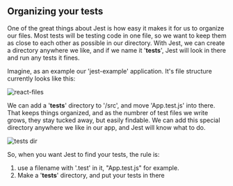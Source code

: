 ## Organizing your tests

One of the great things about Jest is how easy it makes it for us to organize our files. Most tests will be testing code in one file, so we want to keep them as close to each other as possible in our directory.  With Jest, we can create a directory anywhere we like, and if we name it '__tests__', Jest will look in there and run any tests it fines.

Imagine, as an example our 'jest-example' application.  It's file structure currently looks like this:

![react-files](https://s3.amazonaws.com/learn-site/curriculum/testing-react/react-directory.png)

We can add a '__tests__' directory to '/src', and move 'App.test.js' into there.  That keeps things organized, and as the numbrer of test files we write grows, they stay tucked away, but easily findable.  We can add this special directory anywhere we like in our app, and Jest will know what to do.

![tests dir](https://s3.amazonaws.com/learn-site/curriculum/testing-react/tests-dir.png)

So, when you want Jest to find your tests, the rule is:

1) use a filename with '.test' in it, "App.test.js" for example.
2) Make a '__tests__' directory, and put your tests in there

